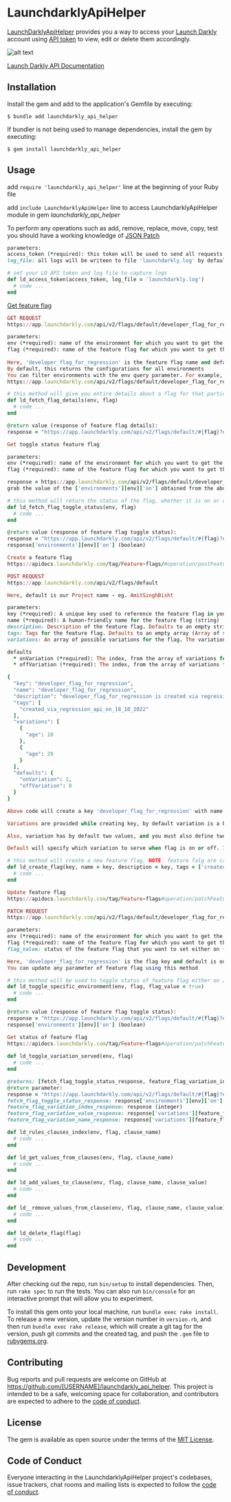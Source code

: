 # LaunchdarklyApiHelper

[LaunchDarklyApiHelper](https://rubygems.org/gems/launchdarkly_api_helper) provides you a way to access your [Launch Darkly](https://apidocs.launchdarkly.com/) account using [API token](https://app.launchdarkly.com/settings/authorization/tokens/new) to view, edit or delete them accordingly.

![alt text](https://docs.launchdarkly.com/static/de107a76f0cd388da14d5bd650ec1f5c/b8471/settings-access-tokens-obscured-callout.png)

[Launch Darkly API Documentation](https://apidocs.launchdarkly.com/)

## Installation

Install the gem and add to the application's Gemfile by executing:

    $ bundle add launchdarkly_api_helper

If bundler is not being used to manage dependencies, install the gem by executing:

    $ gem install launchdarkly_api_helper

## Usage

add `require 'launchdarkly_api_helper'` line at the beginning of your Ruby file

add `include LaunchdarklyApiHelper` line to access LaunchdarklyApiHelper module in gem _launchdarkly_api_helper_

To perform any operations such as add, remove, replace, move, copy, test you should have a working knowledge of [JSON Patch](https://datatracker.ietf.org/doc/html/rfc6902)

```ruby
parameters:
access_token (*required): this token will be used to send all requests to LaunchDarkly (string)
log_file: all logs will be writeen to file 'launchdarkly.log' by default if no file name specified

# set your LD API token and log file to capture logs
def ld_access_token(access_token, log_file = 'launchdarkly.log') 
  # code ...
end
```

[Get feature flag](https://apidocs.launchdarkly.com/tag/Feature-flags#operation/getFeatureFlag)

```ruby
GET REQUEST
https://app.launchdarkly.com/api/v2/flags/default/developer_flag_for_regression

parameters:
env (*required): name of the environment for which you want to get the details (string)
flag (*required): name of the feature flag for which you want to get the details (string)
                                             
Here, 'developer_flag_for_regression' is the feature flag name and default is our Project name - eg. AmitSinghBisht
By default, this returns the configurations for all environments
You can filter environments with the env query parameter. For example, setting env=staging restricts the returned configurations to just the staging environment
https://app.launchdarkly.com/api/v2/flags/default/developer_flag_for_regression?env=staging

# this method will give you entire details about a flag for that particular environment
def ld_fetch_flag_details(env, flag)
  # code ...
end

@return value (response of feature flag details):
response = "https://app.launchdarkly.com/api/v2/flags/default/#{flag}?env=#{env}" (string)
```

```ruby
Get toggle status feature flag

parameters:
env (*required): name of the environment for which you want to get the details (string) 
flag (*required): name of the feature flag for which you want to get the details (string)

response = https://app.launchdarkly.com/api/v2/flags/default/developer_flag_for_regression?env=staging
grab the value of the ['environments'][env]['on'] obtained from the above response

# this method will return the status of the flag, whether it is on or off viz set to true or false
def ld_fetch_flag_toggle_status(env, flag)
  # code ...
end

@return value (response of feature flag toggle status):
response = "https://app.launchdarkly.com/api/v2/flags/default/#{flag}?env=#{env}"
response['environments'][env]['on'] (boolean)
```

```ruby
Create a feature flag
https://apidocs.launchdarkly.com/tag/Feature-flags/#operation/postFeatureFlag

POST REQUEST
https://app.launchdarkly.com/api/v2/flags/default

Here, default is our Project name - eg. AmitSinghBisht

parameters:
key (*required): A unique key used to reference the feature flag in your code (string)
name (*required): A human-friendly name for the feature flag (string)
description: Description of the feature flag. Defaults to an empty string (string)
tags: Tags for the feature flag. Defaults to an empty array (Array of strings)
variations: An array of possible variations for the flag. The variation values must be unique. If omitted, two boolean variations of true and false will be used (Array of objects)

defaults
  * onVariation (*required): The index, from the array of variations for this flag, of the variation to serve by default when targeting is on (integer)
  * offVariation (*required): The index, from the array of variations for this flag, of the variation to serve by default when targeting is off (integer)

{
  "key": "developer_flag_for_regression",
  "name": "developer_flag_for_regression",
  "description": "developer_flag_for_regression is created via regression api on 18_10_2022",
  "tags": [
    "created_via_regression_api_on_18_10_2022"
  ],
  "variations": [
    {
      "age": 10
    },
    {
      "age": 20
    }
  ],
  "defaults": {
    "onVariation": 1,
    "offVariation": 0
  }
}

Above code will create a key 'developer_flag_for_regression' with name as 'developer_flag_for_regression' and description as 'developer_flag_for_regression is created via regression api on 18_10_2022'

Variations are provided while creating key, by default variation is a boolean value (true and false). once flag with a specific variation is created, its type cannot be modified later, hence choose your variation type smartly (Boolean, String, Number, JSON) In above example we are creating a flag with JSON type and its two values are 'age': 10 and 'age': 20

Also, variation has by default two values, and you must also define two variations while creating your own custom feature flag

Default will specify which variation to serve when flag is on or off. In above example when flag is turned on, '1' variation is served [Note: 0 and 1 are index position], so variations at first index ie variations[1] will be served when flag is turned on ie 'age': 20

# this method will create a new feature flag, NOTE: feature falg are created at global level and environment resides inside feature flag
def ld_create_flag(key, name = key, description = key, tags = ['created_via_regression_api'])
  # code ...
end
```

```ruby
Update feature flag
https://apidocs.launchdarkly.com/tag/Feature-flags#operation/patchFeatureFlag

PATCH REQUEST
https://app.launchdarkly.com/api/v2/flags/default/developer_flag_for_regression

parameters:
env (*required): name of the environment for which you want to get the details (string)
flag (*required): name of the feature flag for which you want to get the details (string)
flag_value: status of the feature flag that you want to set either on (true) or off (false) (boolean)

Here, 'developer_flag_for_regression' is the flag key and default is our Project name - eg. AmitSinghBisht
You can update any parameter of feature flag using this method

# this method will be used to toggle status of feature flag either on / off for a particular environment
def ld_toggle_specific_environment(env, flag, flag_value = true)
  # code ...
end

@return value (response of feature flag toggle status):
response = "https://app.launchdarkly.com/api/v2/flags/default/#{flag}?env=#{env}"
response['environments'][env]['on'] (boolean)
```

```ruby
Get status of feature flag
https://apidocs.launchdarkly.com/tag/Feature-flags#operation/patchFeatureFlag
 
def ld_toggle_variation_served(env, flag)
  # code ...
end

@returns: [fetch_flag_toggle_status_response, feature_flag_variation_index_response, feature_flag_variation_value_response, feature_flag_variation_name_response]
@return parameter:
response = "https://app.launchdarkly.com/api/v2/flags/default/#{flag}?env=#{env}"
fetch_flag_toggle_status_response: response['environments'][env]['on'] (boolean)
feature_flag_variation_index_response: response (integer)
feature_flag_variation_value_response: response['variations'][feature_flag_variation_index_response]['value'] (object)
feature_flag_variation_name_response: response['variations'][feature_flag_variation_index_response]['name'] (string)
```

```ruby
def ld_rules_clauses_index(env, flag, clause_name)
  # code ...
end
```

```ruby
def ld_get_values_from_clauses(env, flag, clause_name)
  # code ...
end
```

```ruby
def ld_add_values_to_clause(env, flag, clause_name, clause_value)
  # code ...
end
```

```ruby
def ld__remove_values_from_clause(env, flag, clause_name, clause_value)
  # code ...
end
```

```ruby
def ld_delete_flag(flag)
  # code ...
end
```

## Development

After checking out the repo, run `bin/setup` to install dependencies. Then, run `rake spec` to run the tests. You can also run `bin/console` for an interactive prompt that will allow you to experiment.

To install this gem onto your local machine, run `bundle exec rake install`. To release a new version, update the version number in `version.rb`, and then run `bundle exec rake release`, which will create a git tag for the version, push git commits and the created tag, and push the `.gem` file to [rubygems.org](https://rubygems.org).

## Contributing

Bug reports and pull requests are welcome on GitHub at https://github.com/[USERNAME]/launchdarkly_api_helper. This project is intended to be a safe, welcoming space for collaboration, and contributors are expected to adhere to the [code of conduct](https://github.com/[USERNAME]/launchdarkly_api_helper/blob/master/CODE_OF_CONDUCT.md).

## License

The gem is available as open source under the terms of the [MIT License](https://opensource.org/licenses/MIT).

## Code of Conduct

Everyone interacting in the LaunchdarklyApiHelper project's codebases, issue trackers, chat rooms and mailing lists is expected to follow the [code of conduct](https://github.com/[USERNAME]/launchdarkly_api_helper/blob/master/CODE_OF_CONDUCT.md).
